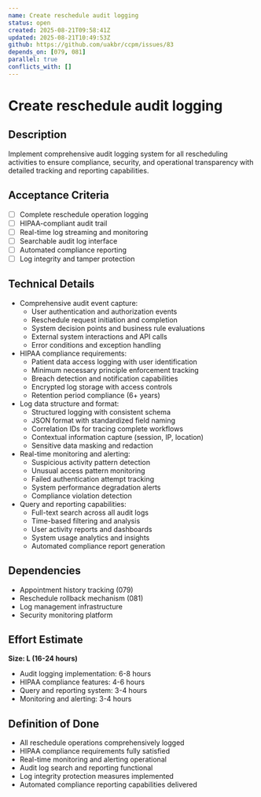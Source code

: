 ```yaml
---
name: Create reschedule audit logging
status: open
created: 2025-08-21T09:58:41Z
updated: 2025-08-21T10:49:53Z
github: https://github.com/uakbr/ccpm/issues/83
depends_on: [079, 081]
parallel: true
conflicts_with: []
---
```


# Create reschedule audit logging

## Description
Implement comprehensive audit logging system for all rescheduling activities to ensure compliance, security, and operational transparency with detailed tracking and reporting capabilities.

## Acceptance Criteria
- [ ] Complete reschedule operation logging
- [ ] HIPAA-compliant audit trail
- [ ] Real-time log streaming and monitoring
- [ ] Searchable audit log interface
- [ ] Automated compliance reporting
- [ ] Log integrity and tamper protection

## Technical Details
- Comprehensive audit event capture:
  - User authentication and authorization events
  - Reschedule request initiation and completion
  - System decision points and business rule evaluations
  - External system interactions and API calls
  - Error conditions and exception handling
- HIPAA compliance requirements:
  - Patient data access logging with user identification
  - Minimum necessary principle enforcement tracking
  - Breach detection and notification capabilities
  - Encrypted log storage with access controls
  - Retention period compliance (6+ years)
- Log data structure and format:
  - Structured logging with consistent schema
  - JSON format with standardized field naming
  - Correlation IDs for tracing complete workflows
  - Contextual information capture (session, IP, location)
  - Sensitive data masking and redaction
- Real-time monitoring and alerting:
  - Suspicious activity pattern detection
  - Unusual access pattern monitoring
  - Failed authentication attempt tracking
  - System performance degradation alerts
  - Compliance violation detection
- Query and reporting capabilities:
  - Full-text search across all audit logs
  - Time-based filtering and analysis
  - User activity reports and dashboards
  - System usage analytics and insights
  - Automated compliance report generation

## Dependencies
- Appointment history tracking (079)
- Reschedule rollback mechanism (081)
- Log management infrastructure
- Security monitoring platform

## Effort Estimate
**Size: L (16-24 hours)**
- Audit logging implementation: 6-8 hours
- HIPAA compliance features: 4-6 hours
- Query and reporting system: 3-4 hours
- Monitoring and alerting: 3-4 hours

## Definition of Done
- All reschedule operations comprehensively logged
- HIPAA compliance requirements fully satisfied
- Real-time monitoring and alerting operational
- Audit log search and reporting functional
- Log integrity protection measures implemented
- Automated compliance reporting capabilities delivered
